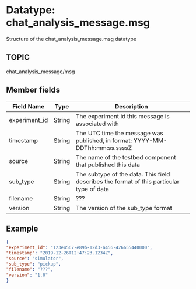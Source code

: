 # Datatype: chat_analysis_message.msg

Structure of the chat_analysis_message.msg datatype


## TOPIC

chat_analysis_message/msg


## Member fields

| Field Name | Type | Description
| --- | --- | --- |
| experiment_id | String | The experiment id this message is associated with
| timestamp | String | The UTC time the message was published, in format: YYYY-MM-DDThh:mm:ss.ssssZ
| source | String | The name of the testbed component that published this data
| sub_type | String | The subtype of the data.  This field describes the format of this particular type of data
| filename | String | ???
| version | String | The version of the sub_type format


## Example
```json
{
"experiment_id": "123e4567-e89b-12d3-a456-426655440000",
"timestamp": "2019-12-26T12:47:23.1234Z",
"source": "simulator",
"sub_type": "pickup",
"filename": "???",
"version": "1.0"
}
```
